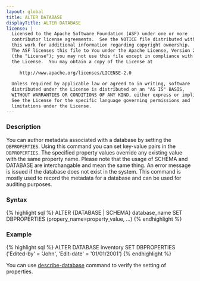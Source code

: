 ```yaml
---
layout: global
title: ALTER DATABASE
displayTitle: ALTER DATABASE
license: |
  Licensed to the Apache Software Foundation (ASF) under one or more
  contributor license agreements.  See the NOTICE file distributed with
  this work for additional information regarding copyright ownership.
  The ASF licenses this file to You under the Apache License, Version 2.0
  (the "License"); you may not use this file except in compliance with
  the License.  You may obtain a copy of the License at
 
     http://www.apache.org/licenses/LICENSE-2.0
 
  Unless required by applicable law or agreed to in writing, software
  distributed under the License is distributed on an "AS IS" BASIS,
  WITHOUT WARRANTIES OR CONDITIONS OF ANY KIND, either express or implied.
  See the License for the specific language governing permissions and
  limitations under the License.
---
```

### Description
You can author metadata associated with a database by setting the `DBPROPERTIES`. Using this command 
you can set key-value pairs in the `DBPROPERTIES`. The specified property values override any existing
value with the same property name. Please note that the usage of SCHEMA and DATABASE are interchangable 
and mean the same thing. An error message is issued if the database does not exist in the system. This
command is mostly used to record the metadata for a database and can be used for auditing purposes.

### Syntax
{% highlight sql %}
ALTER {DATABASE | SCHEMA} database_name SET DBPROPERTIES (propery_name=property_value, ...)
{% endhighlight %}

### Example
{% highlight sql %}
ALTER DATABASE inventory SET DBPROPERTIES ('Edited-by' = 'John', 'Edit-date' = '01/01/2001')
{% endhighlight %}

You can use [describe-database](sql-ref-syntax-aux-describe-database.html) command to verify the setting
of properties.

